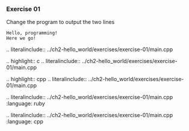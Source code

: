 ### Exercise 01

Change the program to output the two lines 

```
Hello, programming! 
Here we go!
```

.. literalinclude:: ../ch2-hello_world/exercises/exercise-01/main.cpp


.. highlight:: c
   .. literalinclude:: ../ch2-hello_world/exercises/exercise-01/main.cpp
   
.. highlight:: cpp
.. literalinclude:: ../ch2-hello_world/exercises/exercise-01/main.cpp

.. literalinclude:: ../ch2-hello_world/exercises/exercise-01/main.cpp
   :language: ruby
  
.. literalinclude:: ../ch2-hello_world/exercises/exercise-01/main.cpp
   :language: cpp
